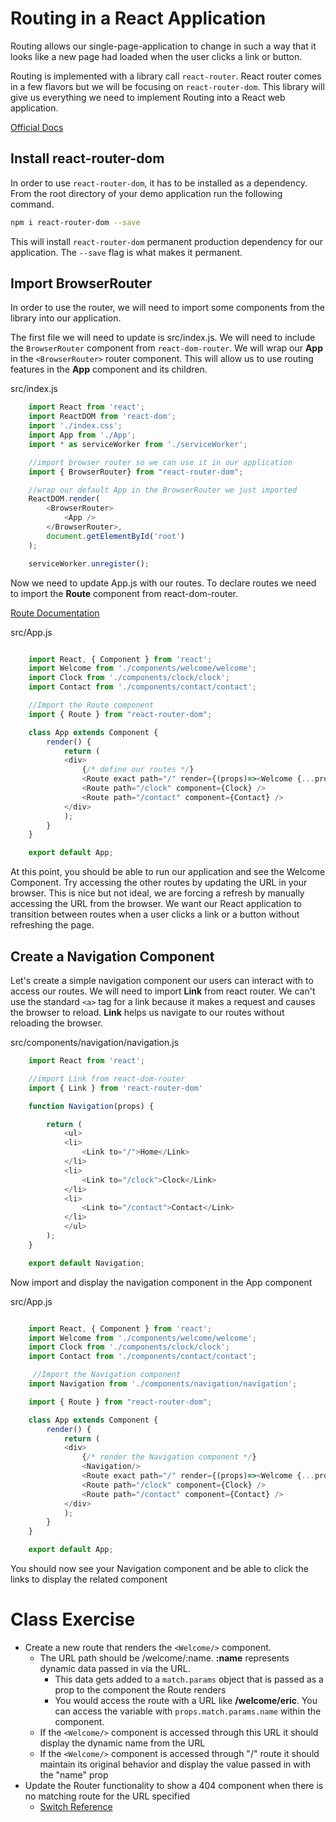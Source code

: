 # Routing in a React Application
Routing allows our single-page-application to change in such a way that it looks like a new page had loaded when the user clicks a link or button.

Routing is implemented with a library call `react-router`. React router comes in a few flavors but we will be focusing on `react-router-dom`. This library will give us everything we need to implement Routing into a React web application.

[Official Docs](https://reacttraining.com/react-router/web/example/basic)

## Install react-router-dom
In order to use `react-router-dom`, it has to be installed as a dependency. From the root directory of your demo application run the following command.

```bash
npm i react-router-dom --save
```

This will install `react-router-dom` permanent production dependency for our application. The `--save` flag is what makes it permanent.

## Import BrowserRouter
In order to use the router, we will need to import some components from the library into our application.

The first file we will need to update is src/index.js. We will need to include the `BrowserRouter` component from `react-dom-router`. We will wrap our **App** in the `<BrowserRouter>` router component. This will allow us to use routing features in the **App** component and its children.

src/index.js

```javascript
    import React from 'react';
    import ReactDOM from 'react-dom';
    import './index.css';
    import App from './App';
    import * as serviceWorker from './serviceWorker';

    //import browser router so we can use it in our application
    import { BrowserRouter} from "react-router-dom";

    //wrap our default App in the BrowserRouter we just imported
    ReactDOM.render(
        <BrowserRouter>
            <App />
        </BrowserRouter>,
        document.getElementById('root')
    );

    serviceWorker.unregister();
```

Now we need to update App.js with our routes. To declare routes we need to import the **Route** component from react-dom-router.

[Route Documentation](https://reacttraining.com/react-router/web/api/Route)

src/App.js

```javascript

    import React, { Component } from 'react';
    import Welcome from './components/welcome/welcome';
    import Clock from './components/clock/clock';
    import Contact from './components/contact/contact';

    //Import the Route component
    import { Route } from "react-router-dom";

    class App extends Component {
        render() {
            return (
            <div>
                {/* define our routes */}
                <Route exact path="/" render={(props)=><Welcome {...props} name="eric"/>} />
                <Route path="/clock" component={Clock} />
                <Route path="/contact" component={Contact} />
            </div>
            );
        }
    }

    export default App;

```

At this point, you should be able to run our application and see the Welcome Component. Try accessing the other routes by updating the URL in your browser. This is nice but not ideal, we are forcing a refresh by manually accessing the URL from the browser. We want our React application to transition between routes when a user clicks a link or a button without refreshing the page.

## Create a Navigation Component
Let's create a simple navigation component our users can interact with to access our routes. We will need to import **Link** from react router. We can't use the standard `<a>` tag for a link because it makes a request and causes the browser to reload. **Link** helps us navigate to our routes without reloading the browser.

src/components/navigation/navigation.js

```javascript
    import React from 'react';

    //import Link from react-dom-router
    import { Link } from 'react-router-dom'

    function Navigation(props) {

        return (
            <ul>
            <li>
                <Link to="/">Home</Link>
            </li>
            <li>
                <Link to="/clock">Clock</Link>
            </li>
            <li>
                <Link to="/contact">Contact</Link>
            </li>
            </ul>
        );
    }

    export default Navigation;
```

Now import and display the navigation component in the App component

src/App.js

```javascript

    import React, { Component } from 'react';
    import Welcome from './components/welcome/welcome';
    import Clock from './components/clock/clock';
    import Contact from './components/contact/contact';

     //Import the Navigation component
    import Navigation from './components/navigation/navigation';

    import { Route } from "react-router-dom";

    class App extends Component {
        render() {
            return (
            <div>
                {/* render the Navigation component */}
                <Navigation/>
                <Route exact path="/" render={(props)=><Welcome {...props} name="eric"/>} />
                <Route path="/clock" component={Clock} />
                <Route path="/contact" component={Contact} />
            </div>
            );
        }
    }

    export default App;

```

You should now see your Navigation component and be able to click the links to display the related component

# Class Exercise

* Create a new route that renders the `<Welcome/>` component.
    * The URL path should be /welcome/:name. **:name** represents dynamic data passed in via the URL.
        * This data gets added to a `match.params` object that is passed as a prop to the component the Route renders
        * You would access the route with a URL like **/welcome/eric**. You can access the variable with `props.match.params.name` within the component.
    * If the `<Welcome/>` component is accessed through this URL it should display the dynamic name from the URL
    * If the `<Welcome/>` component is accessed through "/" route it should maintain its original behavior and display the value passed in with the "name" prop
* Update the Router functionality to show a 404 component when there is no matching route for the URL specified
    * [Switch Reference](https://reacttraining.com/react-router/web/api/Switch)